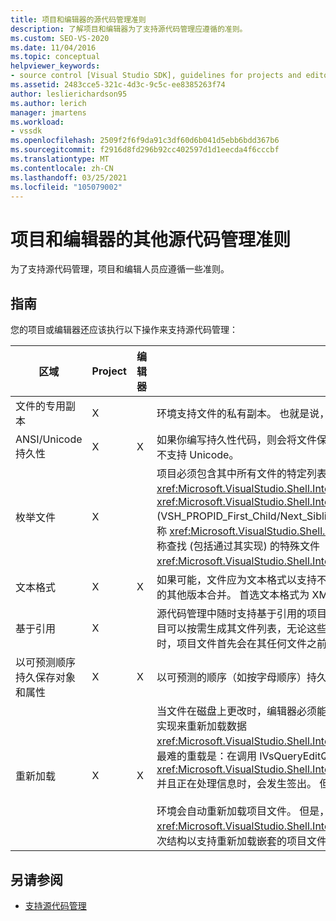 ```yaml
---
title: 项目和编辑器的源代码管理准则
description: 了解项目和编辑器为了支持源代码管理应遵循的准则。
ms.custom: SEO-VS-2020
ms.date: 11/04/2016
ms.topic: conceptual
helpviewer_keywords:
- source control [Visual Studio SDK], guidelines for projects and editors
ms.assetid: 2483cce5-321c-4d3c-9c5c-ee8385263f74
author: leslierichardson95
ms.author: lerich
manager: jmartens
ms.workload:
- vssdk
ms.openlocfilehash: 2509f2f6f9da91c3df60d6b041d5ebb6bdd367b6
ms.sourcegitcommit: f2916d8fd296b92cc402597d1d1eecda4f6cccbf
ms.translationtype: MT
ms.contentlocale: zh-CN
ms.lasthandoff: 03/25/2021
ms.locfileid: "105079002"
---
```

# <a name="additional-source-control-guidelines-for-projects-and-editors"></a>项目和编辑器的其他源代码管理准则
为了支持源代码管理，项目和编辑人员应遵循一些准则。

## <a name="guidelines"></a>指南
 您的项目或编辑器还应该执行以下操作来支持源代码管理：

|区域|Project|编辑器|详细信息|
|----------|-------------|------------|-------------|
|文件的专用副本|X||环境支持文件的私有副本。 也就是说，在项目中登记的每个人都有其自己的专有文件副本。|
|ANSI/Unicode 持久性|X|X|如果你编写持久性代码，则会将文件保存在 ANSI 形式中，因为大多数源代码管理程序当前不支持 Unicode。|
|枚举文件|X||项目必须包含其中所有文件的特定列表，并且必须能够使用 <xref:Microsoft.VisualStudio.Shell.Interop.IVsSccProject2> 或 <xref:Microsoft.VisualStudio.Shell.Interop.IVsHierarchy.GetProperty%2A> (VSH_PROPID_First_Child/Next_Sibling) 来枚举文件列表。 项目还应通过其实现公开项名称 <xref:Microsoft.VisualStudio.Shell.Interop.IVsProject.GetMkDocument%2A> 并支持名称查找 (包括通过其实现) 的特殊文件 <xref:Microsoft.VisualStudio.Shell.Interop.IVsProject.IsDocumentInProject%2A> 。|
|文本格式|X|X|如果可能，文件应为文本格式以支持不同版本的合并。 不是文本格式的文件稍后不能与文件的其他版本合并。 首选文本格式为 XML。|
|基于引用|X||源代码管理中随时支持基于引用的项目。 但是，源代码管理还支持基于目录的项目，只要项目可以按需生成其文件列表，无论这些文件是否存在于磁盘上。 在从源代码管理打开项目时，项目文件首先会在其任何文件之前关闭。|
|以可预测顺序持久保存对象和属性|X|X|以可预测的顺序（如按字母顺序）持久保存文件，以便于合并。|
|重新加载|X|X|当文件在磁盘上更改时，编辑器必须能够重新加载它。 参与源控件时，环境将通过调用你的实现来重新加载数据 <xref:Microsoft.VisualStudio.Shell.Interop.IVsPersistDocData2.ReloadDocData%2A> 。 最难的重载是：在调用 IVsQueryEditQuerySave：： <xref:Microsoft.VisualStudio.Shell.Interop.IVsQueryEditQuerySave2.QueryEditFiles%2A> 并且正在处理信息时，会发生签出。 但是，在这种情况下，重新加载代码必须能够运行。<br /><br /> 环境会自动重新加载项目文件。 但是， <xref:Microsoft.VisualStudio.Shell.Interop.IVsPersistHierarchyItem2> 如果项目具有嵌套层次结构以支持重新加载嵌套的项目文件，则该项目必须实现。|

## <a name="see-also"></a>另请参阅
- [支持源代码管理](../../extensibility/internals/supporting-source-control.md)
